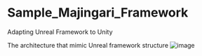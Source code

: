 # Sample_Majingari_Framework
Adapting Unreal Framework to Unity

The architecture that mimic Unreal framework structure
![image](https://github.com/GePrasetyo/UnrealFramework-forUnity/assets/5643010/a99d3f68-bc1e-421a-94de-6b6699a94f82)
